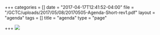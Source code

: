 +++
categories = []
date = "2017-04-17T12:41:52-04:00"
file = "/GCTC/uploads/2017/05/08/20170505-Agenda-Short-rev1.pdf"
layout = "agenda"
tags = []
title = "agenda"
type = "page"

+++
![](/GCTC/uploads/2017/05/05/0520170505-Agenda-Short-rev1.png)

